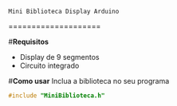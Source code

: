 `Mini Biblioteca Display Arduino`

====================

#**Requisitos**
- Display de 9 segmentos
- Circuito integrado

#**Como usar**
Inclua a biblioteca no seu programa
```cpp
#include "MiniBiblioteca.h"
```
